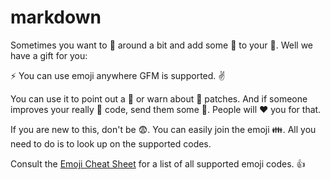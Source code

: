 # markdown
Sometimes you want to :monkey: around a bit and add some :star2: to your :speech_balloon:. Well we have a gift for you:

:zap: You can use emoji anywhere GFM is supported. :v:

You can use it to point out a :bug: or warn about :speak_no_evil: patches. And if someone improves your really :snail: code, send them some :birthday:. People will :heart: you for that.

If you are new to this, don't be :fearful:. You can easily join the emoji :family:. All you need to do is to look up on the supported codes.

Consult the [Emoji Cheat Sheet](http://emoji.codes) for a list of all supported emoji codes. :thumbsup:
